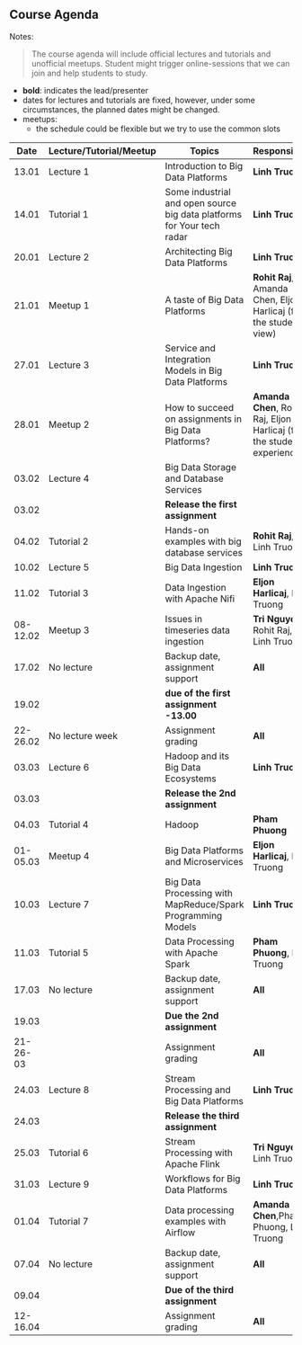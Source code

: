 ## Course Agenda

Notes:
> The course agenda will include official lectures and tutorials and unofficial meetups. Student might trigger online-sessions that we can join and help students to study.
- **bold**: indicates the lead/presenter
- dates for lectures and tutorials are fixed, however, under some circumstances,  the planned dates might be changed.
- meetups:
  - the schedule could be flexible but we try to use the common slots


Date    | Lecture/Tutorial/Meetup  | Topics | Responsibles
--------|--------------|-------|---------
13.01   |Lecture 1  | Introduction to Big Data Platforms | **Linh Truong**
14.01   |Tutorial 1 | Some industrial and open source big data platforms for Your tech radar| **Linh Truong**
20.01   |Lecture 2|Architecting Big Data Platforms| **Linh Truong**
21.01   |Meetup 1 | A taste of Big Data Platforms | **Rohit Raj**, Amanda Chen, Eljon Harlicaj (from the student view)
27.01  |Lecture 3  | Service and Integration Models in Big Data Platforms| **Linh Truong**
28.01  |Meetup 2   | How to succeed on assignments in Big Data Platforms?| **Amanda Chen**, Rohit Raj, Eljon Harlicaj (from the student experience)
03.02  |Lecture 4  | Big Data Storage and Database Services
03.02  |   | **Release the first assignment**
04.02  |Tutorial 2 | Hands-on examples with big database services| **Rohit Raj**, Linh Truong
10.02  |Lecture 5 | Big Data Ingestion | **Linh Truong**
11.02  |Tutorial 3 | Data Ingestion with Apache Nifi| **Eljon Harlicaj**, Linh Truong
08-12.02  |Meetup 3 |Issues in timeseries data ingestion| **Tri Nguyen**, Rohit Raj, Linh Truong
17.02  | No lecture | Backup date, assignment support| **All**
19.02  |   |  **due of the first assignment -13.00**
22-26.02  |  No lecture week | Assignment grading| **All**
03.03  |Lecture 6  | Hadoop and its Big Data Ecosystems| **Linh Truong**
03.03  |   | **Release the 2nd assignment**
04.03  | Tutorial 4 |Hadoop | **Pham Phuong**
01-05.03  |Meetup  4 | Big Data Platforms and Microservices | **Eljon Harlicaj**, Linh Truong
10.03  |Lecture 7 | Big Data Processing with MapReduce/Spark Programming Models | **Linh Truong**
11.03  |Tutorial 5 | Data Processing with Apache Spark  | **Pham Phuong**, Linh Truong
17.03  |No lecture | Backup date, assignment support| **All**
19.03  |   | **Due the 2nd assignment**  |   |
|21-26-03   |   | Assignment grading  | **All**  |
24.03  |Lecture 8 | Stream Processing and Big Data Platforms| **Linh Truong**,
24.03  |   | **Release the third assignment**
25.03  |Tutorial 6| Stream Processing with Apache Flink | **Tri Nguyen**, Linh Truong
31.03  |Lecture 9 | Workflows for Big Data Platforms | **Linh Truong**
01.04  |Tutorial 7| Data processing examples with Airflow| **Amanda Chen**,Pham Phuong, Linh Truong
07.04  |No lecture| Backup date, assignment support | **All**
09.04  | | **Due of the third assignment**
12-16.04  |   | Assignment grading| **All**
